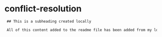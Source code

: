 # conflict-resolution
 ```md
  ## This is a subheading created locally

  All of this content added to the readme file has been added from my local Git repository.
  ```
